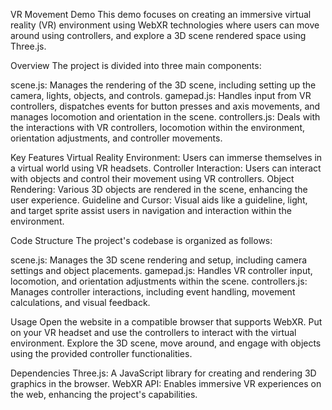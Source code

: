 VR Movement Demo
This demo focuses on creating an immersive virtual reality (VR) environment using WebXR technologies where users can move around using controllers, and explore a 3D scene rendered space using Three.js.

Overview
The project is divided into three main components:

scene.js: Manages the rendering of the 3D scene, including setting up the camera, lights, objects, and controls.
gamepad.js: Handles input from VR controllers, dispatches events for button presses and axis movements, and manages locomotion and orientation in the scene.
controllers.js: Deals with the interactions with VR controllers, locomotion within the environment, orientation adjustments, and controller movements.


Key Features
Virtual Reality Environment: Users can immerse themselves in a virtual world using VR headsets.
Controller Interaction: Users can interact with objects and control their movement using VR controllers.
Object Rendering: Various 3D objects are rendered in the scene, enhancing the user experience.
Guideline and Cursor: Visual aids like a guideline, light, and target sprite assist users in navigation and interaction within the environment.


Code Structure
The project's codebase is organized as follows:

scene.js: Manages the 3D scene rendering and setup, including camera settings and object placements.
gamepad.js: Handles VR controller input, locomotion, and orientation adjustments within the scene.
controllers.js: Manages controller interactions, including event handling, movement calculations, and visual feedback.


Usage
Open the website in a compatible browser that supports WebXR.
Put on your VR headset and use the controllers to interact with the virtual environment.
Explore the 3D scene, move around, and engage with objects using the provided controller functionalities.


Dependencies
Three.js: A JavaScript library for creating and rendering 3D graphics in the browser.
WebXR API: Enables immersive VR experiences on the web, enhancing the project's capabilities.
